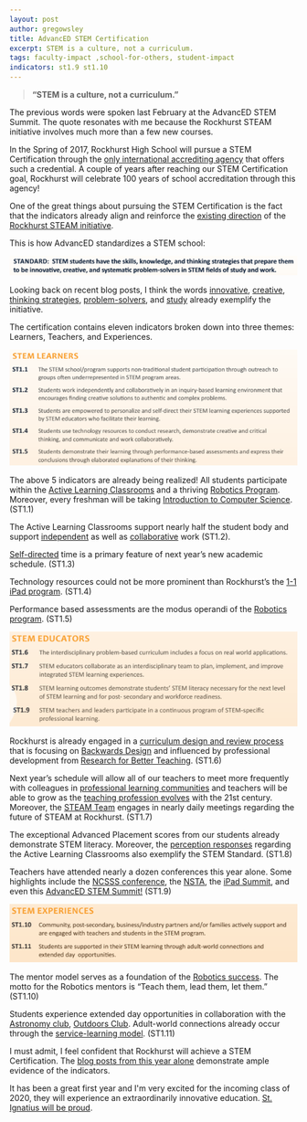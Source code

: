 ```yaml
---
layout: post
author: gregowsley
title: AdvancED STEM Certification
excerpt: STEM is a culture, not a curriculum.
tags: faculty-impact ,school-for-others, student-impact
indicators: st1.9 st1.10
---
```


>**“STEM is a culture, not a curriculum.”**

The previous words were spoken last February at the AdvancED STEM Summit. The quote resonates with me because the Rockhurst STEAM initiative involves much more than a few new courses.

In the Spring of 2017, Rockhurst High School will pursue a STEM Certification through the [only international accrediting agency](http://www.advanc-ed.org/services/stem-certification) that offers such a credential. A couple of years after reaching our STEM Certification goal, Rockhurst will celebrate 100 years of school accreditation through this agency!

One of the great things about pursuing the STEM Certification is the fact that the indicators already align and reinforce the [existing direction](http://steam.rockhursths.edu/vision/) of the [Rockhurst STEAM initiative](http://steam.rockhursths.edu/2015/07/30/New-Frontiers.html). 

This is how AdvancED standardizes a STEM school:

<div class="flex-wrapper">
  <img src="/img/STEM Standard.png">
</div>

Looking back on recent blog posts, I think the words [innovative](http://steam.rockhursths.edu/2015/09/22/STEAM-and-Ignatian-Pedagogy.html), [creative](http://steam.rockhursths.edu/2016/03/11/Stretching-the-Spandex-of-Spacetime.html), [thinking strategies](http://steam.rockhursths.edu/2015/12/02/Questions.html), [problem-solvers](http://steam.rockhursths.edu/2015/09/04/Problem-Solving-in-the-Jesuit-Tradition.html), and [study](http://steam.rockhursths.edu/2015/10/19/Times-They-Are-A-Changin.html) already exemplify the initiative.

The certification contains eleven indicators broken down into three themes: Learners, Teachers, and Experiences. 

<div class="flex-wrapper">
  <img src="/img/STEM Learners.png">
</div>

The above 5 indicators are already being realized! All students participate within the [Active Learning Classrooms](http://steam.rockhursths.edu/2015/07/27/Reflecting.html) and a thriving [Robotics Program](http://steam.rockhursths.edu/2016/04/12/Rookie-All-Star-Robotics.html). Moreover, every freshman will be taking [Introduction to Computer Science](http://steam.rockhursths.edu/2015/11/10/High-School-Programming-Competition.html). (ST1.1)

The Active Learning Classrooms support nearly half the student body and support [independent](http://steam.rockhursths.edu/2015/09/17/Reflecting-on-Student-Whiteboards.html) as well as [collaborative](http://steam.rockhursths.edu/2015/09/07/Three-Weeks-In.html) work (ST1.2).

[Self-directed](http://ww2.kqed.org/mindshift/2015/08/21/what-a-student-learned-from-a-short-experiment-in-self-directed-learning/) time is a primary feature of next year’s new academic schedule. (ST1.3)

Technology resources could not be more prominent than Rockhurst’s the [1-1 iPad program](http://steam.rockhursths.edu/2015/09/23/How-We-Work.html). (ST1.4)

Performance based assessments are the modus operandi of the [Robotics program](http://steam.rockhursths.edu/2015/08/13/Introducing-the-Robotics-Maker-Space.html). (ST1.5)

<div class="flex-wrapper">
  <img src="/img/STEM Educators.png">
</div>

Rockhurst is already engaged in a [curriculum design and review process](https://www.siprep.org/uploaded/ProfessionalDevelopment/CDRP/CDRP_Slides.pdf) that is focusing on [Backwards Design](http://www.edutopia.org/pdfs/resources/wiggins-mctighe-backward-design-why-backward-is-best.pdf) and influenced by professional development from [Research for Better Teaching](http://www.rbteach.com/professional-development). (ST1.6)

Next year’s schedule will allow all of our teachers to meet more frequently with colleagues in [professional learning communities](http://www.ascd.org/publications/educational-leadership/may04/vol61/num08/What-Is-a-Professional-Learning-Community%C2%A2.aspx) and teachers will be able to grow as the [teaching profession evolves](http://steam.rockhursths.edu/2016/04/11/Sage-on-the-stage-to-Guide-on-the-Side.html) with the 21st century. Moreover, the [STEAM Team](http://steam.rockhursths.edu/team/) engages in nearly daily meetings regarding the future of STEAM at Rockhurst. (ST1.7)

The exceptional Advanced Placement scores from our students already demonstrate STEM literacy. Moreover, the [perception responses](http://steam.rockhursths.edu/2015/09/21/Survey-Results-are-in.html) regarding the Active Learning Classrooms also exemplify the STEM Standard. (ST1.8)

Teachers have attended nearly a dozen conferences this year alone. Some highlights include the [NCSSS conference](http://steam.rockhursths.edu/2016/02/03/Research-Statistics.html), the [NSTA](http://steam.rockhursths.edu/2015/12/03/NSTA-Conference.html), the [iPad Summit](http://ettipad.org/boston/), and even this [AdvancED STEM Summit!](http://steam.rockhursths.edu/2016/04/25/STEM-Certification.html) (ST1.9)

<div class="flex-wrapper">
  <img src="/img/STEM Experiences.png">
</div>

The mentor model serves as a foundation of the [Robotics success](http://steam.rockhursths.edu/2016/04/12/Rookie-All-Star-Robotics.html). The motto for the Robotics mentors is “Teach them, lead them, let them.” (ST1.10)

Students experience extended day opportunities in collaboration with the [Astronomy club](http://steam.rockhursths.edu/2015/10/13/Astrophotography-A-Blending-of-Art-and-Science.html), [Outdoors Club](http://steam.rockhursths.edu/2016/02/10/Spelunking.html). Adult-world connections already occur through the [service-learning model](http://steam.rockhursths.edu/2016/02/16/Service-Learning-at-Don-Bosco.html). (ST1.11) 

I must admit, I feel confident that Rockhurst will achieve a STEM Certification. The [blog posts from this year alone](http://steam.rockhursths.edu/) demonstrate ample evidence of the indicators. 

It has been a great first year and I'm very excited for the incoming class of 2020, they will experience an extraordinarily innovative education. [St. Ignatius will be proud](http://steam.rockhursths.edu/2015/07/30/New-Frontiers.html).
